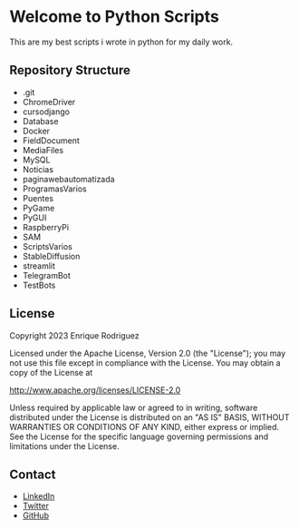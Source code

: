 

# Welcome to Python Scripts

This are my best scripts i wrote in python for my daily work.


## Repository Structure
- .git
- ChromeDriver
- cursodjango
- Database
- Docker
- FieldDocument
- MediaFiles
- MySQL
- Noticias
- paginawebautomatizada
- ProgramasVarios
- Puentes
- PyGame
- PyGUI
- RaspberryPi
- SAM
- ScriptsVarios
- StableDiffusion
- streamlit
- TelegramBot
- TestBots

## License
Copyright 2023 Enrique Rodriguez

Licensed under the Apache License, Version 2.0 (the "License");
you may not use this file except in compliance with the License.
You may obtain a copy of the License at

http://www.apache.org/licenses/LICENSE-2.0

Unless required by applicable law or agreed to in writing, software
distributed under the License is distributed on an "AS IS" BASIS,
WITHOUT WARRANTIES OR CONDITIONS OF ANY KIND, either express or implied.
See the License for the specific language governing permissions and
limitations under the License.

## Contact
- [LinkedIn](https://www.linkedin.com/in/enrique-rodriguez-vela/)
- [Twitter](https://twitter.com/kikerodrivela)
- [GitHub](https://github.com/enriquetecfan11)
